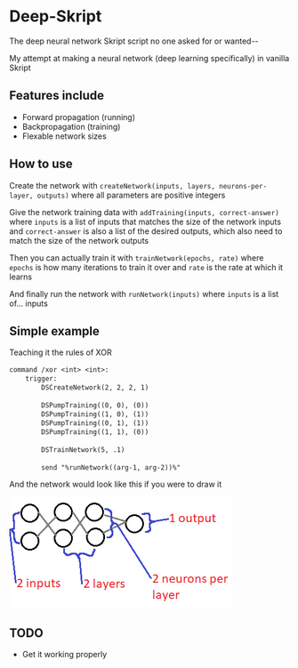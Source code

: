 # Deep-Skript

The deep neural network Skript script no one asked for or wanted--

My attempt at making a neural network (deep learning specifically) in vanilla Skript

## Features include

- Forward propagation (running)
- Backpropagation (training)
- Flexable network sizes

## How to use

Create the network with `createNetwork(inputs, layers, neurons-per-layer, outputs)` where all parameters are positive integers

Give the network training data with `addTraining(inputs, correct-answer)` where `inputs` is a list of inputs that matches the size of the network inputs and `correct-answer` is also a list of the desired outputs, which also need to match the size of the network outputs

Then you can actually train it with `trainNetwork(epochs, rate)` where `epochs` is how many iterations to train it over and `rate` is the rate at which it learns

And finally run the network with `runNetwork(inputs)` where `inputs` is a list of... inputs

## Simple example

Teaching it the rules of XOR

```
command /xor <int> <int>:
    trigger:
        DSCreateNetwork(2, 2, 2, 1)

        DSPumpTraining((0, 0), (0))
        DSPumpTraining((1, 0), (1))
        DSPumpTraining((0, 1), (1))
        DSPumpTraining((1, 1), (0))

        DSTrainNetwork(5, .1)

        send "%runNetwork((arg-1, arg-2))%"
```
And the network would look like this if you were to draw it

![What the above example would look like](https://github.com/LoganLilypad/Deep-Skript/raw/master/example.png)

## TODO
- Get it working properly
